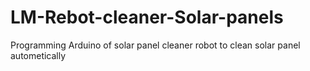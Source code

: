 # LM-Rebot-cleaner-Solar-panels
Programming Arduino of solar panel cleaner robot  to clean solar panel autometically


